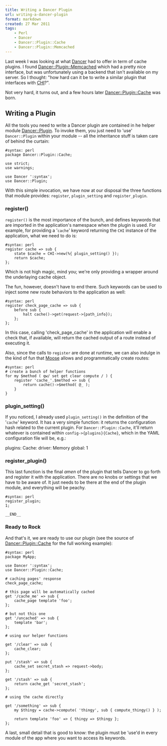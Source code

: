 ```yaml
---
title: Writing a Dancer Plugin
url: writing-a-dancer-plugin
format: markdown
created: 27 Mar 2011
tags:
    - Perl
    - Dancer
    - Dancer::Plugin::Cache
    - Dancer::Plugin::Memcached
---
```


Last week I was looking at what [Dancer](cpan) had to
offer in term of cache plugins. I found
[Dancer::Plugin::Memcached](cpan) which had a pretty nice
interface, but was unfortunately using a backend that isn't
available on my server. So I thought: "how hard can it be to write
a similar plugin that interfaces with [CHI](cpan)?".

Not very hard, it turns out, and a few hours later
[Dancer::Plugin::Cache](cpan) was born.

## Writing a Plugin

All the tools you need to write a Dancer plugin are 
contained in he helper module 
[Dancer::Plugin](http://search.cpan.org/dist/Dancer/lib/Dancer/Plugin.pm).
To invoke them, you just need to 'use' `Dancer::Plugin` within your module --
all the inheritance stuff is taken care of behind the curtain:

    #syntax: perl
    package Dancer::Plugin::Cache;

    use strict;
    use warnings;

    use Dancer ':syntax';
    use Dancer::Plugin;


With this simple invocation, we have now at our
disposal the three functions that module provides: `register`, 
`plugin_setting` and `register_plugin`. 

### register()

`register()` is the most importance of the bunch, and defines keywords that are imported 
in the application's namespace when the plugin is used. For example, for providing
a '`cache`' keyword returning the `CHI` instance of the application, what we
need to do is:

    #syntax: perl
    register cache => sub {
        state $cache = CHI->new(%{ plugin_setting() });
        return $cache;
    };

Which is not high magic, mind you; we're only providing a wrapper around 
the underlaying cache object.

The fun, however, doesn't have to end there. Such keywords can be used to
inject some new route behaviors to the application as well:

    #syntax: perl
    register check_page_cache => sub {
        before sub {
            halt cache()->get(request->{path_info});
        };  
    };

In this case, calling 'check_page_cache' in the application will 
enable a check that, if available, will return the cached output of a route 
instead of executing it.

Also, since the calls to `register` are done at runtime, we can also 
indulge in the kind of fun that [Moose](cpan) allows and programmatically
create routes:

    #syntax: perl
    # create a bunch of helper functions
    for my $method ( qw/ set get clear compute / ) {
        register 'cache_'.$method => sub {
            return cache()->$method( @_ );
        }
    }

### plugin_setting()

If you noticed, I already used `plugin_setting()` in the definition of the
'`cache`' keyword.  It has a very simple function: it returns the
configuration hash related to the current plugin. For `Dancer::Plugin::Cache`,
it'll return whatever is contained within `config->{plugins}{Cache}`, which in
the YAML configuration file will be, e.g.:

   plugins:
    Cache:
        driver: Memory
        global: 1

### register_plugin()

This last function is the final *amen* of the plugin that tells Dancer to go
forth and register it with the application. There are no knobs or settings
that we have to be aware of. It just needs to be there at the end of the 
plugin module, and everything will be peachy.

    #syntax: perl
    register_plugin;
    1;

    __END__

### Ready to Rock

And that's it, we are ready to use our plugin (see the source
of [Dancer::Plugin::Cache](cpan) for the full working
example):

    #syntax: perl
    package MyApp;

    use Dancer ':syntax';
    use Dancer::Plugin::Cache;

    # caching pages' response
    check_page_cache;

    # this page will be automatically cached
    get '/cache_me' => sub {
        cache_page template 'foo';
    };

    # but not this one
    get '/uncached' => sub {
        template 'bar';
    };

    # using our helper functions

    get '/clear' => sub {
        cache_clear;
    };

    put '/stash' => sub {
        cache_set secret_stash => request->body;
    };

    get '/stash' => sub {
        return cache_get 'secret_stash';
    };

    # using the cache directly

    get '/something' => sub {
        my $thingy = cache->compute( 'thingy', sub { compute_thingy() } );

        return template 'foo' => { thingy => $thingy };
    };


A last, small detail that is good to know: the plugin must be 'use'd in
every module of the app where you want to access its keywords.


